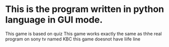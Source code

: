 # This is the program written in python language in GUI mode.
This game is based on quiz 
This game works exactly the same as thhe real program on sony tv named KBC
this game doesnot have liife line
